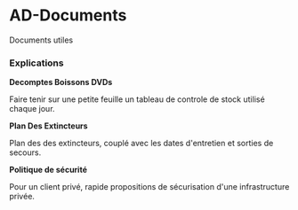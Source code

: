 # AD-Documents
Documents utiles

### Explications

**Decomptes Boissons DVDs**

Faire tenir sur une petite feuille un tableau de controle de stock utilisé chaque jour.


**Plan Des Extincteurs**

Plan des des extincteurs, couplé avec les dates d'entretien et sorties de secours.


**Politique de sécurité**

Pour un client privé, rapide propositions de sécurisation d'une infrastructure privée.

